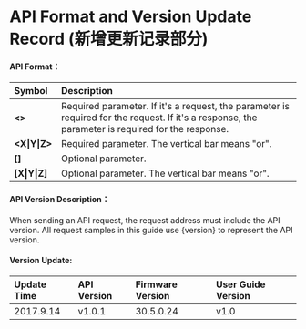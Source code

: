 # API Format and Version Update Record \(新增更新记录部分\)

#### **API Format：**

| **Symbol** | **Description** |
| :--- | :--- |
| **&lt;&gt;** | Required parameter. If it's a request, the parameter is required for the request. If it's a response, the parameter is required for the response. |
| **&lt;X&#124;Y&#124;Z&gt;**| Required parameter. The vertical bar means "or". |
| **\[\]** | Optional parameter. |
| **\[X&#124;Y&#124;Z]** | Optional parameter. The vertical bar means "or". |

#### 

#### API Version Description：

When sending an API request, the request address must include the API version. All request samples in this guide use {version} to represent the API version.

#### 

#### Version Update:

| **Update Time** | **API Version** | **Firmware Version** | **User Guide Version** |
| :--- | :--- | :--- | :--- |
| 2017.9.14 | v1.0.1 | 30.5.0.24 | v1.0 |



